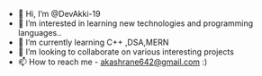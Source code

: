 - 👋 Hi, I’m @DevAkki-19
- 👀 I’m interested in learning new technologies and programming languages..
- 🌱 I’m currently learning C++ ,DSA,MERN
- 💞️ I’m looking to collaborate on various interesting projects
- 📫 How to reach me - akashrane642@gmail.com :)

<!---
DevAkki-19/DevAkki-19 is a ✨ special ✨ repository because its `README.md` (this file) appears on your GitHub profile.
You can click the Preview link to take a look at your changes.
--->
